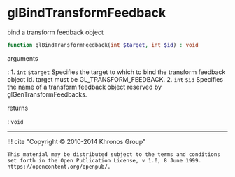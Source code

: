 # glBindTransformFeedback
bind a transform feedback object

```php
function glBindTransformFeedback(int $target, int $id) : void
```

arguments

:    1. `int` `$target` Specifies the target to which to bind the transform
    feedback object id. target must be
    <constant>GL_TRANSFORM_FEEDBACK</constant>.
    2. `int` `$id` Specifies the name of a transform feedback object reserved by
    glGenTransformFeedbacks.

returns

:    `void` 

---
     

!!! cite "Copyright © 2010-2014 Khronos Group"

    This material may be distributed subject to the terms and conditions set forth in the Open Publication License, v 1.0, 8 June 1999. https://opencontent.org/openpub/.